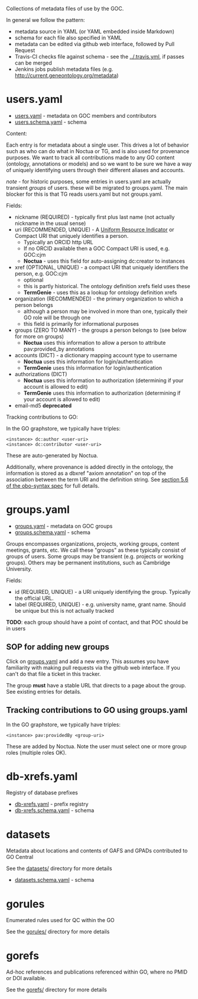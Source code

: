 Collections of metadata files of use by the GOC.

In general we follow the pattern:

 * metadata source in YAML (or YAML embedded inside Markdown)
 * schema for each file also specified in YAML
 * metadata can be edited via github web interface, followed by Pull Request
 * Travis-CI checks file against schema - see the [../.travis.yml](../.travis.yml), if passes can be merged
 * Jenkins jobs publish metadata files (e.g. http://current.geneontology.org/metadata)

# users.yaml

 - [users.yaml](users.yaml) - metadata on GOC members and contributors
 - [users.schema.yaml](users.schema.yaml) - schema

Content:

Each entry is for metadata about a single user. This drives a lot of
behavior such as who can do what in Noctua or TG, and is also used for
provenance purposes. We want to track all contributions made to any GO
content (ontology, annotations or models) and so we want to be sure we
have a way of uniquely identifying users through their different
aliases and accounts.

_note_ - for historic purposes, some entries in users.yaml are
actually transient _groups_ of users. these will be migrated to
groups.yaml. The main blocker for this is that TG reads users.yaml but
not groups.yaml.

Fields:

 * nickname (REQUIRED) - typically first plus last name (not actually nickname in the usual sense)
 * uri (RECOMMENDED, UNIQUE) - A [Uniform Resource Indicator](https://en.wikipedia.org/wiki/Uniform_Resource_Identifier) or Compact URI that uniquely identifies a person.
    * Typically an ORCID http URL
    * If no ORCID available then a GOC Compact URI is used, e.g. GOC:cjm
    * __Noctua__ - uses this field for auto-assigning dc:creator to instances
 * xref (OPTIONAL, UNIQUE) - a compact URI that uniquely identifiers the person, e.g. GOC:cjm
    * optional
    * this is partly historical. The ontology definition xrefs field uses these
    * __TermGenie__ - uses this as a lookup for ontology definition xrefs
 * organization (RECOMMENDED) - the primary organization to which a person belongs
    * although a person may be involved in more than one, typically their GO role will be through one
    * this field is primarily for informational purposes
 * groups (ZERO TO MANY) - the groups a person belongs to (see below for more on groups)
    * __Noctua__ uses this information to allow a person to attribute pav:provided_by annotations
 * accounts (DICT) - a dictionary mapping account type to username
    * __Noctua__ uses this information for login/authentication
    * __TermGenie__ uses this information for login/authentication
 * authorizations (DICT)
    * __Noctua__ uses this information to authorization (determining if your account is allowed to edit)
    * __TermGenie__ uses this information to authorization (determining if your account is allowed to edit)
 * email-md5 __deprecated__

Tracking contributions to GO:

In the GO graphstore, we typically have triples:

    <instance> dc:author <user-uri>
    <instance> dc:contributor <user-uri>

These are auto-generated by Noctua.

Additionally, where provenance is added directly in the ontology, the
information is stored as a dbxref "axiom annotation" on top of the
association between the term URI and the definition string. See
[section 5.6 of the obo-syntax spec](http://owlcollab.github.io/oboformat/doc/obo-syntax.html#5.6)
for full details.

# groups.yaml

 - [groups.yaml](groups.yaml) - metadata on GOC groups
 - [groups.schema.yaml](groups.schema.yaml) - schema

Groups encompasses organizations, projects, working groups, content
meetings, grants, etc. We call these "groups" as these typically consist
of groups of users. Some groups may be transient (e.g. projects or working groups). Others may be
permanent institutions, such as Cambridge University.

Fields:

 * id (REQUIRED, UNIQUE) - a URI uniquely identifying the group. Typically the official URL.
 * label (REQUIRED, UNIQUE) - e.g. university name, grant name. Should be unique but this is not actually tracked

__TODO__: each group should have a point of contact, and that POC should be in users

## SOP for adding new groups

Click on [groups.yaml](groups.yaml) and add a new entry. This assumes you have familiarity with making pull requests via the github web interface. If you can't do that file a ticket in this tracker.

The group **must** have a stable URL that directs to a page about the group. See existing entries for details.

## Tracking contributions to GO using groups.yaml

In the GO graphstore, we typically have triples:

    <instance> pav:providedBy <group-uri>

These are added by Noctua. Note the user must select one or more group roles (multiple roles OK).

# db-xrefs.yaml

Registry of database prefixes

 - [db-xrefs.yaml](db-xrefs.yaml) - prefix registry
 - [db-xrefs.schema.yaml](db-xrefs.schema.yaml) - schema

# datasets

Metadata about locations and contents of GAFS and GPADs contributed to GO Central

See the [datasets/](datasets) directory for more details

 - [datasets.schema.yaml](datasets.schema.yaml) - schema

# gorules

Enumerated rules used for QC within the GO

See the [gorules/](gorules) directory for more details

# gorefs

Ad-hoc references and publications referenced within GO, where no PMID or DOI available.

See the [gorefs/](gorefs) directory for more details


